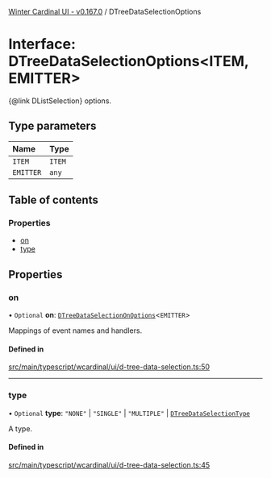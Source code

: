 [Winter Cardinal UI - v0.167.0](../index.md) / DTreeDataSelectionOptions

# Interface: DTreeDataSelectionOptions<ITEM, EMITTER\>

{@link DListSelection} options.

## Type parameters

| Name | Type |
| :------ | :------ |
| `ITEM` | `ITEM` |
| `EMITTER` | `any` |

## Table of contents

### Properties

- [on](DTreeDataSelectionOptions.md#on)
- [type](DTreeDataSelectionOptions.md#type)

## Properties

### on

• `Optional` **on**: [`DTreeDataSelectionOnOptions`](DTreeDataSelectionOnOptions.md)<`EMITTER`\>

Mappings of event names and handlers.

#### Defined in

[src/main/typescript/wcardinal/ui/d-tree-data-selection.ts:50](https://github.com/winter-cardinal/winter-cardinal-ui/blob/v0.167.0/src/main/typescript/wcardinal/ui/d-tree-data-selection.ts#L50)

___

### type

• `Optional` **type**: ``"NONE"`` \| ``"SINGLE"`` \| ``"MULTIPLE"`` \| [`DTreeDataSelectionType`](../index.md#dtreedataselectiontype)

A type.

#### Defined in

[src/main/typescript/wcardinal/ui/d-tree-data-selection.ts:45](https://github.com/winter-cardinal/winter-cardinal-ui/blob/v0.167.0/src/main/typescript/wcardinal/ui/d-tree-data-selection.ts#L45)
